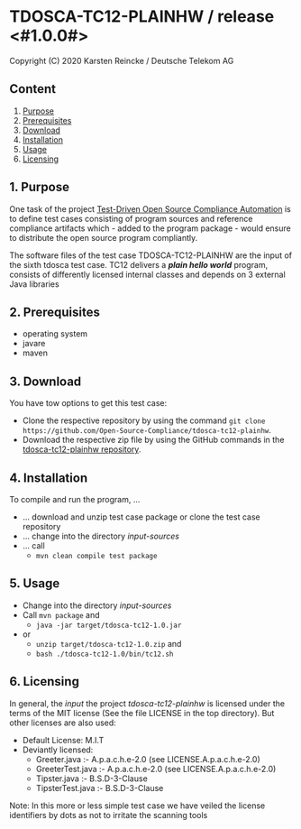 # TDOSCA-TC12-PLAINHW / release <#1.0.0#>

Copyright (C) 2020 Karsten Reincke / Deutsche Telekom AG

## Content
1. [Purpose](#pur)
2. [Prerequisites](#prq)
3. [Download](#dlo)
4. [Installation](#ins)
5. [Usage](#use)
6. [Licensing](#lic)

## 1. Purpose <a id="pur"></a>
One task of the project [Test-Driven Open Source Compliance Automation](https://github.com/Open-Source-Compliance/tdosca) is to define test cases consisting of program sources and reference compliance artifacts which - added to the program package - would ensure to distribute the open source program compliantly.

The software files of the test case TDOSCA-TC12-PLAINHW are the input of the sixth tdosca test case. TC12 delivers a ***plain hello world*** program, consists of differently licensed internal classes and depends on 3 external Java libraries

## 2. Prerequisites <a id="prq"></a>
* operating system
* javare
* maven


## 3. Download <a id="dlo"></a>

You have tow options to get this test case:

* Clone the respective repository by using the command ``git clone https://github.com/Open-Source-Compliance/tdosca-tc12-plainhw``.
* Download the respective zip file by using the GitHub commands in the [tdosca-tc12-plainhw repository](https://github.com/Open-Source-Compliance/tdosca-tc12-plainhw).

## 4. Installation <a id="ins"></a>
To compile and run the program, ...
* ... download and unzip test case package or clone the test case repository
* ... change into the directory *input-sources*
* ... call
  - ``mvn clean compile test package``

## 5. Usage <a id="use"></a>
* Change into the directory *input-sources*
* Call ``mvn package`` and
  - ``java -jar target/tdosca-tc12-1.0.jar``
* or
  - ``unzip target/tdosca-tc12-1.0.zip`` and
  - ``bash ./tdosca-tc12-1.0/bin/tc12.sh``

## 6. Licensing <a id="lic"></a>

In general, the *input* the project *tdosca-tc12-plainhw* is licensed under the terms of the MIT license (See the file LICENSE in the top directory). But other licenses are also used:

* Default License: M.I.T
* Deviantly licensed:
  - Greeter.java :- A.p.a.c.h.e-2.0 (see LICENSE.A.p.a.c.h.e-2.0)
  - GreeterTest.java :- A.p.a.c.h.e-2.0 (see LICENSE.A.p.a.c.h.e-2.0)
  - Tipster.java :- B.S.D-3-Clause
  - TipsterTest.java :- B.S.D-3-Clause

Note: In this more or less simple test case we have veiled the license identifiers by dots as not to irritate the scanning tools
